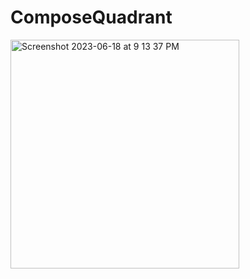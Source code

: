 # ComposeQuadrant

<img width="366" alt="Screenshot 2023-06-18 at 9 13 37 PM" src="https://github.com/akshitakorwar/ComposeQuadrant/assets/17399243/38e260e9-9371-4999-adfa-fdc7285b88df">
